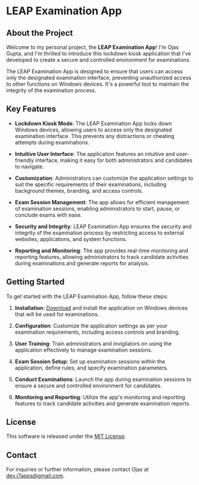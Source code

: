# LEAP Examination App

## About the Project

Welcome to my personal project, the **LEAP Examination App**! I'm Ojas Gupta, and I'm thrilled to introduce this lockdown kiosk application that I've developed to create a secure and controlled environment for examinations.

The LEAP Examination App is designed to ensure that users can access only the designated examination interface, preventing unauthorized access to other functions on Windows devices. It's a powerful tool to maintain the integrity of the examination process.

## Key Features

- **Lockdown Kiosk Mode**: The LEAP Examination App locks down Windows devices, allowing users to access only the designated examination interface. This prevents any distractions or cheating attempts during examinations.

- **Intuitive User Interface**: The application features an intuitive and user-friendly interface, making it easy for both administrators and candidates to navigate.

- **Customization**: Administrators can customize the application settings to suit the specific requirements of their examinations, including background themes, branding, and access controls.

- **Exam Session Management**: The app allows for efficient management of examination sessions, enabling administrators to start, pause, or conclude exams with ease.

- **Security and Integrity**: LEAP Examination App ensures the security and integrity of the examination process by restricting access to external websites, applications, and system functions.

- **Reporting and Monitoring**: The app provides real-time monitoring and reporting features, allowing administrators to track candidate activities during examinations and generate reports for analysis.

## Getting Started

To get started with the LEAP Examination App, follow these steps:

1. **Installation**: [Download](https://github.com/Ojas1024/LEAP/releases/download/v1.0.0/Leap.Examination.App.exe) and install the application on Windows devices that will be used for examinations.

2. **Configuration**: Customize the application settings as per your examination requirements, including access controls and branding.

3. **User Training**: Train administrators and invigilators on using the application effectively to manage examination sessions.

4. **Exam Session Setup**: Set up examination sessions within the application, define rules, and specify examination parameters.

5. **Conduct Examinations**: Launch the app during examination sessions to ensure a secure and controlled environment for candidates.

6. **Monitoring and Reporting**: Utilize the app's monitoring and reporting features to track candidate activities and generate examination reports.


## License

This software is released under the [MIT License](LICENSE).

## Contact

For inquiries or further information, please contact Ojas at [dev.i7apps@gmail.com](mailto:dev.i7apps@gmail.com).
